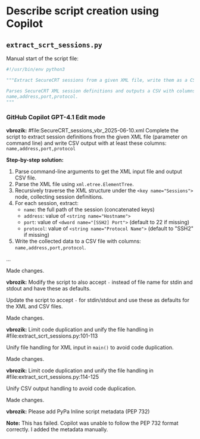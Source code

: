 # Describe script creation using Copilot

## `extract_scrt_sessions.py`

Manual start of the script file:

``` python
#!/usr/bin/env python3

"""Extract SecureCRT sessions from a given XML file, write them as a CSV file.

Parses SecureCRT XML session definitions and outputs a CSV with columns:
name,address,port,protocol.
"""
```

### GitHub Copilot GPT-4.1 Edit mode

**vbrozik:** #file:SecureCRT_sessions_vbr_2025-06-10.xml Complete the script to extract session definitions from the given XML file (parameter on command line) and write CSV output with at least these columns: `name,address,port,protocol`

**Step-by-step solution:**

1. Parse command-line arguments to get the XML input file and output CSV file.
2. Parse the XML file using `xml.etree.ElementTree`.
3. Recursively traverse the XML structure under the `<key name="Sessions">` node, collecting session definitions.
4. For each session, extract:
    * `name`: the full path of the session (concatenated keys)
    * `address`: value of `<string name="Hostname">`
    * `port`: value of `<dword name="[SSH2] Port">` (default to 22 if missing)
    * `protocol`: value of `<string name="Protocol Name">` (default to "SSH2" if missing)
5. Write the collected data to a CSV file with columns: `name,address,port,protocol`.

...

Made changes.

**vbrozik:** Modify the script to also accept `-` instead of file name for stdin and stdout and have these as defaults.

Update the script to accept `-` for stdin/stdout and use these as defaults for the XML and CSV files.

Made changes.

**vbrozik:** Limit code duplication and unify the file handling in #file:extract_scrt_sessions.py:101-113 

Unify file handling for XML input in `main()` to avoid code duplication.

Made changes.

**vbrozik:** Limit code duplication and unify the file handling in #file:extract_scrt_sessions.py:114-125 

Unify CSV output handling to avoid code duplication.

Made changes.

**vbrozik:** Please add PyPa Inline script metadata (PEP 732)

**Note:** This has failed. Copilot was unable to follow the PEP 732 format correctly. I added the metadata manually.
